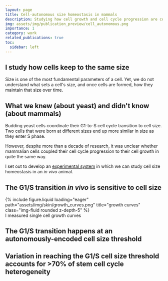 ```yaml
---
layout: page
title: Cell-autonomous size homeostasis in mammals
description: Studying how cell growth and cell cycle progression are coupled in adult mouse skin stem cells.
img: assets/img/publication_preview/cell_autonomous.png
importance: 1
category: work
related_publications: true
toc:
  sidebar: left
---
```



## I study how cells keep to the same size

Size is one of the most fundamental parameters of a cell. Yet, we do not
understand what sets a cell's size, and once cells are formed, how they
maintain that size over time.

## What we knew (about yeast) and didn't know (about mammals)

Budding yeast cells coordinate their G1-to-S cell cycle transition to cell size.
Two cells that were born at different sizes end up more similar in size as they
enter S phase.

However, despite more than a decade of research, it was unclear whether mammalian
cells coupled their cell cycle progression to their cell growth in quite the same
way.

I set out to develop an <a href="https://xies.github.io/projects/2_project/">experimental
system</a> in which we can study cell size homeostasis in an _in vivo_ animal.

## The G1/S transition _in vivo_ is sensitive to cell size
<div class="row">
    <div class="col-sm-4 mt-3 mt-md-0">
        {% include figure.liquid loading="eager" path="assets/img/skin/growth_curves.png" title="growth curves" class="img-fluid rounded z-depth-5" %}
    </div>
    <div class="col-sm-8 mt-3 mt-md-0">
      I measured single cell growth curves
    </div>
</div>

## The G1/S transition happens at an autonomously-encoded cell size threshold


## Variation in reaching the G1/S cell size threshold accounts for >70% of stem cell cycle heterogeneity
